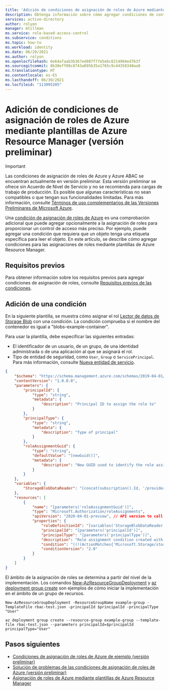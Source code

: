```yaml
---
title: 'Adición de condiciones de asignación de roles de Azure mediante plantillas de Azure Resource Manager (versión preliminar): ABAC de Azure'
description: Obtenga información sobre cómo agregar condiciones de control de acceso basado en atributos (ABAC) en las asignaciones de roles de Azure mediante plantillas de Azure Resource Manager y el control de acceso basado en roles de Azure (RBAC de Azure).
services: active-directory
author: rolyon
manager: mtillman
ms.service: role-based-access-control
ms.subservice: conditions
ms.topic: how-to
ms.workload: identity
ms.date: 06/29/2021
ms.author: rolyon
ms.openlocfilehash: 6e64afaab3b367ed807f77e5ebc0214904ed763f
ms.sourcegitcommit: 8b38eff08c8743a095635a1765c9c44358340aa8
ms.translationtype: HT
ms.contentlocale: es-ES
ms.lasthandoff: 06/30/2021
ms.locfileid: "113095205"
---
```

# <a name="add-azure-role-assignment-conditions-using-azure-resource-manager-templates-preview"></a>Adición de condiciones de asignación de roles de Azure mediante plantillas de Azure Resource Manager (versión preliminar)

> [!IMPORTANT]
> Las condiciones de asignación de roles de Azure y Azure ABAC se encuentran actualmente en versión preliminar.
> Esta versión preliminar se ofrece sin Acuerdo de Nivel de Servicio y no se recomienda para cargas de trabajo de producción. Es posible que algunas características no sean compatibles o que tengan sus funcionalidades limitadas.
> Para más información, consulte [Términos de uso complementarios de las Versiones Preliminares de Microsoft Azure](https://azure.microsoft.com/support/legal/preview-supplemental-terms/).

Una [condición de asignación de roles de Azure](conditions-overview.md) es una comprobación adicional que puede agregar opcionalmente a la asignación de roles para proporcionar un control de acceso más preciso. Por ejemplo, puede agregar una condición que requiera que un objeto tenga una etiqueta específica para leer el objeto. En este artículo, se describe cómo agregar condiciones para las asignaciones de roles mediante plantillas de Azure Resource Manager.

## <a name="prerequisites"></a>Requisitos previos

Para obtener información sobre los requisitos previos para agregar condiciones de asignación de roles, consulte [Requisitos previos de las condiciones](conditions-prerequisites.md).

## <a name="add-a-condition"></a>Adición de una condición

En la siguiente plantilla, se muestra cómo asignar el rol [Lector de datos de Storage Blob](built-in-roles.md#storage-blob-data-reader) con una condición. La condición comprueba si el nombre del contenedor es igual a "blobs-example-container".

Para usar la plantilla, debe especificar las siguientes entradas:

- El identificador de un usuario, de un grupo, de una identidad administrada o de una aplicación al que se asignará el rol.
- Tipo de entidad de seguridad, como `User`, `Group` o `ServicePrincipal`. Para más información, consulte [Nueva entidad de servicio](role-assignments-template.md#new-service-principal).

```json
{
    "$schema": "https://schema.management.azure.com/schemas/2019-04-01/deploymentTemplate.json#",
    "contentVersion": "1.0.0.0",
    "parameters": {
        "principalId": {
            "type": "string",
            "metadata": {
                "description": "Principal ID to assign the role to"
            }
        },
        "principalType": {
            "type": "string",
            "metadata": {
                "description": "Type of principal"
            }
        },
        "roleAssignmentGuid": {
            "type": "string",
            "defaultValue": "[newGuid()]",
            "metadata": {
                "description": "New GUID used to identify the role assignment"
            }
        }
    },
    "variables": {
        "StorageBlobDataReader": "[concat(subscription().Id, '/providers/Microsoft.Authorization/roleDefinitions/2a2b9908-6ea1-4ae2-8e65-a410df84e7d1')]" // ID for Storage Blob Data Reader role, but can be any valid role ID
    },
    "resources": [
        {
            "name": "[parameters('roleAssignmentGuid')]",
            "type": "Microsoft.Authorization/roleAssignments",
            "apiVersion": "2020-04-01-preview", // API version to call the role assignment PUT.
            "properties": {
                "roleDefinitionId": "[variables('StorageBlobDataReader')]",
                "principalId": "[parameters('principalId')]",
                "principalType": "[parameters('principalType')]",
                "description": "Role assignment condition created with an ARM template",
                "condition": "((!(ActionMatches{'Microsoft.Storage/storageAccounts/blobServices/containers/blobs/read'})) OR (@Resource[Microsoft.Storage/storageAccounts/blobServices/containers:name] StringEquals 'blobs-example-container'))", // Role assignment condition
                "conditionVersion": "2.0"
            }
        }
    ]
}
```

El ámbito de la asignación de roles se determina a partir del nivel de la implementación. Los comandos [New-AzResourceGroupDeployment](/powershell/module/az.resources/new-azresourcegroupdeployment) y [az deployment group create](/cli/azure/deployment/group#az_deployment_group_create) son ejemplos de cómo iniciar la implementación en el ámbito de un grupo de recursos.

```azurepowershell
New-AzResourceGroupDeployment -ResourceGroupName example-group -TemplateFile rbac-test.json -principalId $principalId -principalType "User"
```

```azurecli
az deployment group create --resource-group example-group --template-file rbac-test.json --parameters principalId=$principalId principalType="User"
```

## <a name="next-steps"></a>Pasos siguientes

- [Condiciones de asignación de roles de Azure de ejemplo (versión preliminar)](../storage/common/storage-auth-abac-examples.md)
- [Solución de problemas de las condiciones de asignación de roles de Azure (versión preliminar)](conditions-troubleshoot.md)
- [Asignación de roles de Azure mediante plantillas de Azure Resource Manager](role-assignments-template.md)

